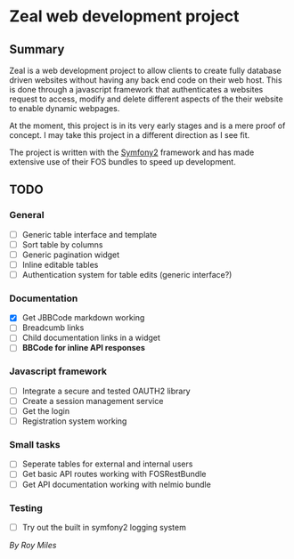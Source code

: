 # Zeal web development project

## Summary
Zeal is a web development project to allow clients to create fully database driven websites without having any back end code on their web host. This is done through a javascript framework that authenticates a websites request to access, modify and delete different aspects of the their website to enable dynamic webpages.

At the moment, this project is in its very early stages and is a mere proof of concept. I may take this project in a different direction as I see fit.

The project is written with the [Symfony2](https://symfony.com/) framework and has made extensive use of their FOS bundles to speed up development.

## TODO

### General
- [ ] Generic table interface and template
- [ ] Sort table by columns
- [ ] Generic pagination widget
- [ ] Inline editable tables
- [ ] Authentication system for table edits (generic interface?)

### Documentation
- [x] Get JBBCode markdown working
- [ ] Breadcumb links
- [ ] Child documentation links in a widget
- [ ] **BBCode for inline API responses**

### Javascript framework
- [ ] Integrate a secure and tested OAUTH2 library
- [ ] Create a session management service
- [ ] Get the login
- [ ] Registration system working

### Small tasks
- [ ] Seperate tables for external and internal users
- [ ] Get basic API routes working with FOSRestBundle
- [ ] Get API documentation working with nelmio bundle

### Testing
- [ ] Try out the built in symfony2 logging system



*By Roy Miles*






